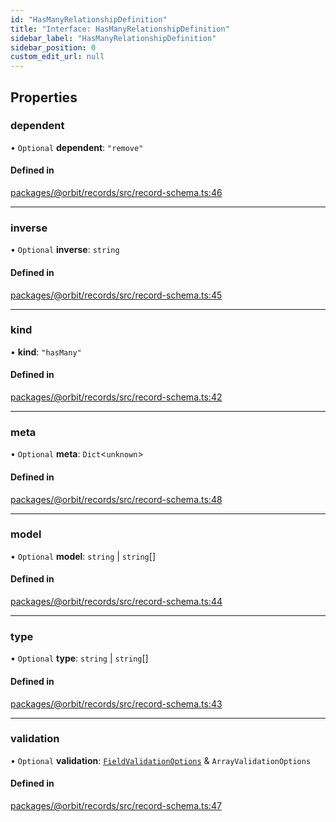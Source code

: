 ```yaml
---
id: "HasManyRelationshipDefinition"
title: "Interface: HasManyRelationshipDefinition"
sidebar_label: "HasManyRelationshipDefinition"
sidebar_position: 0
custom_edit_url: null
---
```


## Properties

### dependent

• `Optional` **dependent**: ``"remove"``

#### Defined in

[packages/@orbit/records/src/record-schema.ts:46](https://github.com/orbitjs/orbit/blob/6e0cbd41/packages/@orbit/records/src/record-schema.ts#L46)

___

### inverse

• `Optional` **inverse**: `string`

#### Defined in

[packages/@orbit/records/src/record-schema.ts:45](https://github.com/orbitjs/orbit/blob/6e0cbd41/packages/@orbit/records/src/record-schema.ts#L45)

___

### kind

• **kind**: ``"hasMany"``

#### Defined in

[packages/@orbit/records/src/record-schema.ts:42](https://github.com/orbitjs/orbit/blob/6e0cbd41/packages/@orbit/records/src/record-schema.ts#L42)

___

### meta

• `Optional` **meta**: `Dict`<`unknown`\>

#### Defined in

[packages/@orbit/records/src/record-schema.ts:48](https://github.com/orbitjs/orbit/blob/6e0cbd41/packages/@orbit/records/src/record-schema.ts#L48)

___

### model

• `Optional` **model**: `string` \| `string`[]

#### Defined in

[packages/@orbit/records/src/record-schema.ts:44](https://github.com/orbitjs/orbit/blob/6e0cbd41/packages/@orbit/records/src/record-schema.ts#L44)

___

### type

• `Optional` **type**: `string` \| `string`[]

#### Defined in

[packages/@orbit/records/src/record-schema.ts:43](https://github.com/orbitjs/orbit/blob/6e0cbd41/packages/@orbit/records/src/record-schema.ts#L43)

___

### validation

• `Optional` **validation**: [`FieldValidationOptions`](FieldValidationOptions.md) & `ArrayValidationOptions`

#### Defined in

[packages/@orbit/records/src/record-schema.ts:47](https://github.com/orbitjs/orbit/blob/6e0cbd41/packages/@orbit/records/src/record-schema.ts#L47)
